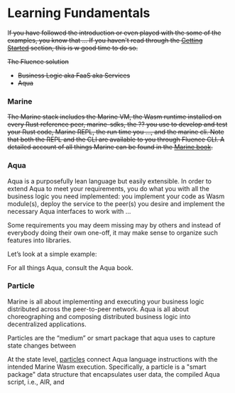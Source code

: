 # Learning Fundamentals

I~~f you have followed the introduction or even played with the some of the examples, you know that ... If you haven't read through the [Getting Started](https://hackmd+.vscode-resource.vscode-cdn.net/Fluence%20Developer%20Documentation.md#Getting-Started) section, this is w good time to do so.~~

~~The Fluence solution~~

- ~~Business Logic aka FaaS aka Services~~
- ~~Aqua~~

### **Marine**

~~The Marine stack includes the Marine VM, the Wasm runtime installed on every Rust reference peer, marine-sdks, the ?? you use to develop and test your Rust code, Marine REPL, the run time you …, and the marine cli. Note that both the REPL and the CLI are available to you through Fluence CLI. A detailed account of all things Marine can be found in the [Marine book](/docs/marine-book/introduction).~~

### **Aqua**

Aqua is a purposefully lean language but easily extensible. In order to extend Aqua to meet your requirements, you do what you with all the business logic you need implemented: you implement your code as Wasm module(s), deploy the service to the peer(s) you desire and implement the necessary Aqua interfaces to work with …

Some requirements you may deem missing may by others and instead of everybody doing their own one-off, it may make sense to organize such features into libraries.

Let’s look at a simple example:

For all things Aqua, consult the Aqua book.

### **Particle**

Marine is all about implementing and executing your business logic distributed across the peer-to-peer network. Aqua is all about choreographing and composing distributed business logic into decentralized applications.

Particles are the “medium” or smart package that aqua uses to capture state changes between

At the state level, [particles](https://hackmd+.vscode-resource.vscode-cdn.net/Fluence%20Developer%20Documentation.md) connect Aqua language instructions with the intended Marine Wasm execution. Specifically, a particle is a "smart package" data structure that encapsulates user data, the compiled Aqua script, i.e., AIR, and

